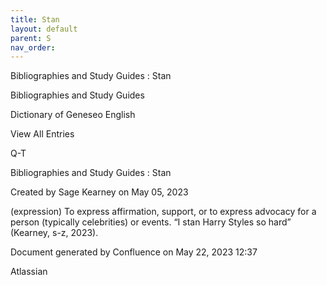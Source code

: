 ```yaml
---
title: Stan
layout: default
parent: S
nav_order:
---
```


Bibliographies and Study Guides : Stan

Bibliographies and Study Guides

Dictionary of Geneseo English

View All Entries

Q-T

Bibliographies and Study Guides : Stan

Created by  Sage Kearney on May 05, 2023

(expression) To express affirmation, support, or to express advocacy for a person (typically celebrities) or events. “I stan Harry Styles so hard” (Kearney, s-z, 2023).

Document generated by Confluence on May 22, 2023 12:37

Atlassian

